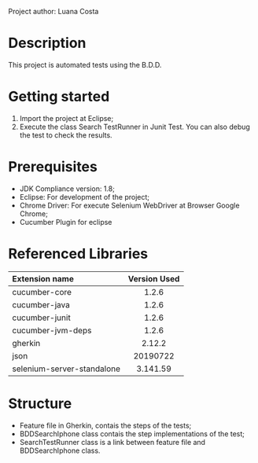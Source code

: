 Project author: Luana Costa
# Description
This project is automated tests using the B.D.D. 
# Getting started
1. Import the project at Eclipse;
2. Execute the class Search TestRunner in Junit Test.
You can also debug the test to check the results.

# Prerequisites 
-  JDK Compliance version: 1.8;
-  Eclipse: For  development of the project; 
-  Chrome Driver: For execute Selenium WebDriver at Browser Google Chrome; 
-  Cucumber Plugin for eclipse

# Referenced Libraries

| Extension name | Version Used| 
| :---           |    :----:   |  
| cucumber-core  | 1.2.6| 
| cucumber-java  | 1.2.6| 
| cucumber-junit | 1.2.6|
| cucumber-jvm-deps| 1.2.6|
|gherkin| 2.12.2|
|json| 20190722|
|selenium-server-standalone| 3.141.59|

# Structure
- Feature file in Gherkin, contais the steps of the tests;
- BDDSearchIphone class contais the step implementations of the test;
- SearchTestRunner class is a link between feature file and BDDSearchIphone class.